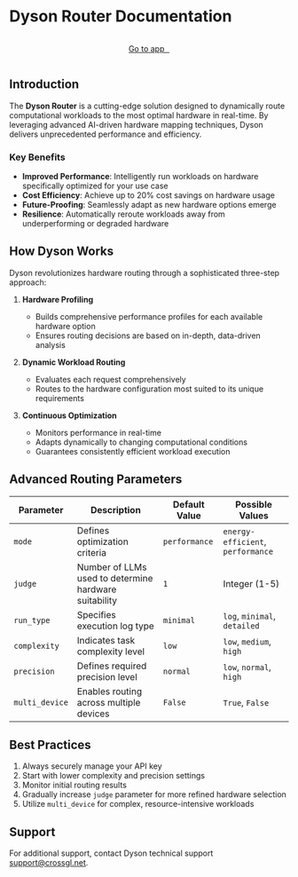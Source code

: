 # Dyson Router Documentation

<div style="display: flex; justify-content: center">
<p><a class="md-button" href="https://crossgl.net/#/dyson" target="_blank">Go to app </a></p>
</div>

## Introduction

The **Dyson Router** is a cutting-edge solution designed to dynamically route computational workloads to the most optimal hardware in real-time. By leveraging advanced AI-driven hardware mapping techniques, Dyson delivers unprecedented performance and efficiency.

### Key Benefits

- **Improved Performance**: Intelligently run workloads on hardware specifically optimized for your use case
- **Cost Efficiency**: Achieve up to 20% cost savings on hardware usage
- **Future-Proofing**: Seamlessly adapt as new hardware options emerge
- **Resilience**: Automatically reroute workloads away from underperforming or degraded hardware

## How Dyson Works

Dyson revolutionizes hardware routing through a sophisticated three-step approach:

1. **Hardware Profiling**

   - Builds comprehensive performance profiles for each available hardware option
   - Ensures routing decisions are based on in-depth, data-driven analysis

2. **Dynamic Workload Routing**

   - Evaluates each request comprehensively
   - Routes to the hardware configuration most suited to its unique requirements

3. **Continuous Optimization**
   - Monitors performance in real-time
   - Adapts dynamically to changing computational conditions
   - Guarantees consistently efficient workload execution

## Advanced Routing Parameters

| Parameter      | Description                                           | Default Value | Possible Values                   |
| -------------- | ----------------------------------------------------- | ------------- | --------------------------------- |
| `mode`         | Defines optimization criteria                         | `performance` | `energy-efficient`, `performance` |
| `judge`        | Number of LLMs used to determine hardware suitability | `1`           | Integer (1-5)                     |
| `run_type`     | Specifies execution log type                          | `minimal`     | `log`, `minimal`, `detailed`      |
| `complexity`   | Indicates task complexity level                       | `low`         | `low`, `medium`, `high`           |
| `precision`    | Defines required precision level                      | `normal`      | `low`, `normal`, `high`           |
| `multi_device` | Enables routing across multiple devices               | `False`       | `True`, `False`                   |

## Best Practices

1. Always securely manage your API key
2. Start with lower complexity and precision settings
3. Monitor initial routing results
4. Gradually increase `judge` parameter for more refined hardware selection
5. Utilize `multi_device` for complex, resource-intensive workloads

## Support

For additional support, contact Dyson technical support support@crossgl.net.

